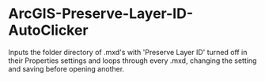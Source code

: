 # ArcGIS-Preserve-Layer-ID-AutoClicker
Inputs the folder directory of .mxd's with 'Preserve Layer ID' turned off in their Properties settings and loops through every .mxd, changing the setting and saving before opening another.
